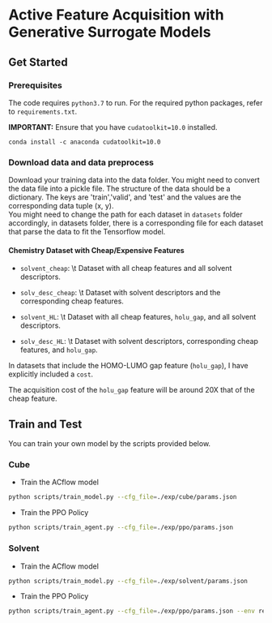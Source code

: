 # Active Feature Acquisition with Generative Surrogate Models
## Get Started

### Prerequisites

The code requires `python3.7` to run. For the required python packages, refer to `requirements.txt`.

**IMPORTANT:** Ensure that you have `cudatoolkit=10.0` installed.
```
conda install -c anaconda cudatoolkit=10.0
```

### Download data and data preprocess

Download your training data into the data folder. You might need to convert the data file into a pickle file. The structure of the data should be a dictionary. The keys are 'train','valid', and 'test' and the values are the corresponding data tuple (x, y).
<br />
You might need to change the path for each dataset in `datasets` folder accordingly, in datasets folder, there is a corresponding file for each dataset that parse the data to fit the Tensorflow model.

#### Chemistry Dataset with Cheap/Expensive Features

- `solvent_cheap`: \t Dataset with all cheap features and all solvent descriptors.

- `solv_desc_cheap`: \t Dataset with solvent descriptors and the corresponding cheap features.

- `solvent_HL`: \t Dataset with all cheap features, `holu_gap`, and all solvent descriptors.

- `solv_desc_HL`: \t Dataset with solvent descriptors, corresponding cheap features, and `holu_gap`.

In datasets that include the HOMO-LUMO gap feature (`holu_gap`), I have explicitly included a `cost`.

The acquisition cost of the `holu_gap` feature will be around 20X that of the cheap feature.

## Train and Test

You can train your own model by the scripts provided below.

### Cube

- Train the ACflow model

``` bash
python scripts/train_model.py --cfg_file=./exp/cube/params.json
```

- Train the PPO Policy

``` bash
python scripts/train_agent.py --cfg_file=./exp/ppo/params.json
```

### Solvent

- Train the ACflow model

``` bash
python scripts/train_model.py --cfg_file=./exp/solvent/params.json
```

- Train the PPO Policy

``` bash
python scripts/train_agent.py --cfg_file=./exp/ppo/params.json --env reg
```

